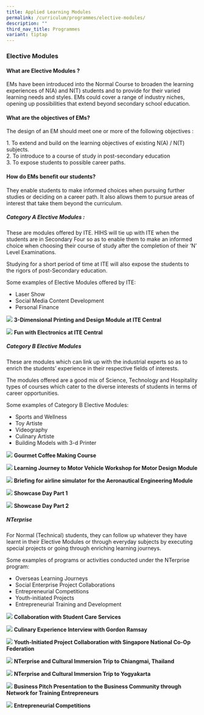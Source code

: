 ```yaml
---
title: Applied Learning Modules
permalink: /curriculum/programmes/elective-modules/
description: ""
third_nav_title: Programmes
variant: tiptap
---
```

### **Elective Modules**

#### **What are Elective Modules ?**

EMs have been introduced into the Normal Course to broaden the learning experiences of N(A) and N(T) students and to provide for their varied learning needs and styles. EMs could cover a range of industry niches, opening up possibilities that extend beyond secondary school education.


#### **What are the objectives of EMs?**

The design of an EM should meet one or more of the following objectives :

1\. To extend and build on the learning objectives of existing N(A) / N(T) subjects.<br>
2\. To introduce to a course of study in post-secondary education<br>
3\. To expose students to possible career paths.

#### **How do EMs benefit our students?**

They enable students to make informed choices when pursuing further studies or deciding on a career path. It also allows them to pursue areas of interest that take them beyond the curriculum.

##### **Category A Elective Modules :**

These are modules offered by ITE. HIHS will tie up with ITE when the students are in Secondary Four so as to enable them to make an informed choice when choosing their course of study after the completion of their ‘N’ Level Examinations.

Studying for a short period of time at ITE will also expose the students to the rigors of post-Secondary education.

Some examples of Elective Modules offered by ITE:
*   Laser Show
*   Social Media Content Development
*   Personal Finance

![](/images/elective%20module%20A1.jpeg)
**3-Dimensional Printing and Design Module at ITE Central**

![](/images/elective%20module%20A2.jpeg)
**Fun with Electronics at ITE Central**

##### **Category B Elective Modules**

These are modules which can link up with the industrial experts so as to enrich the students’ experience in their respective fields of interests.

The modules offered are a good mix of Science, Technology and Hospitality types of courses which cater to the diverse interests of students in terms of career opportunities.

Some examples of Category B Elective Modules:
*   Sports and Wellness
*   Toy Artiste
*   Videography
*   Culinary Artiste
*   Building Models with 3-d Printer

![](/images/elective%20module%20B1.jpeg)
**Gourmet Coffee Making Course**

![](/images/elective%20module%20B2.jpg)
**Learning Journey to Motor Vehicle Workshop for Motor Design Module**

![](/images/elective%20module%20B3.jpg)
**Briefing for airline simulator for the Aeronautical Engineering Module**

![](/images/elective%20module%20B4.jpeg)
**Showcase Day Part 1**

![](/images/elective%20module%20B5.jpeg)
**Showcase Day Part 2**

##### **NTerprise**

For Normal (Technical) students, they can follow up whatever they have learnt in their Elective Modules or through everyday subjects by executing special projects or going through enriching learning journeys.

Some examples of programs or activities conducted under the NTerprise program:
*   Overseas Learning Journeys
*   Social Enterprise Project Collaborations
*   Entrepreneurial Competitions
*   Youth-initiated Projects
*   Entrepreneurial Training and Development

![](/images/elective%20module%20nterprise%201.jpg)
**Collaboration with Student Care Services**

![](/images/elective%20module%20nterprise%202.jpg)
**Culinary Experience Interview with Gordon Ramsay**

![](/images/elective%20module%20nterprise%203.jpg)
**Youth-Initiated Project Collaboration with Singapore National Co-Op Federation**

![](/images/elective%20module%20nterprise%204.jpeg)
**NTerprise and Cultural Immersion Trip to Chiangmai, Thailand**

![](/images/elective%20module%20nterprise%205.jpg)
**NTerprise and Cultural Immersion Trip to Yogyakarta**

![](/images/elective%20module%20nterprise%206.jpg)
**Business Pitch Presentation to the Business Community through Network for Training Entrepreneurs**

![](/images/elective%20module%20nterprise%207.jpg)
**Entrepreneurial Competitions**